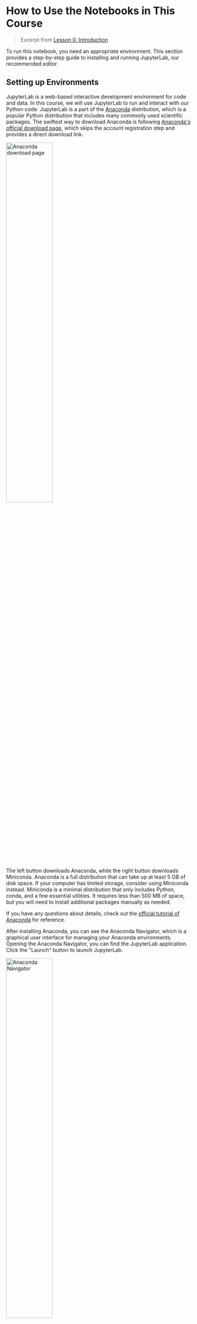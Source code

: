 # How to Use the Notebooks in This Course

> Excerpt from [Lesson 0: Introduction](Lesson%200/Introduction.ipynb)

To run this notebook, you need an appropriate environment. This section provides a step-by-step guide to installing and running JupyterLab, our recommended editor.

## Setting up Environments

JupyterLab is a web-based interactive development environment for code and data. In this course, we will use JupyterLab to run and interact with our Python code. JupyterLab is a part of the [Anaconda](https://www.anaconda.com/) distribution, which is a popular Python distribution that includes many commonly used scientific packages. The swiftest way to download Anaconda is following [Anaconda's official download page](https://www.anaconda.com/download/success), which skips the account registration step and provides a direct download link.

<img src="Lesson 0/assets/anaconda_download_page.png" alt="Anaconda download page" width="50%" style="display=block; margin:auto"/>

The left button downloads Anaconda, while the right button downloads Miniconda. Anaconda is a full distribution that can take up at least 5 GB of disk space. If your computer has limited storage, consider using Miniconda instead. Miniconda is a minimal distribution that only includes Python, conda, and a few essential utilities. It requires less than 500 MB of space, but you will need to install additional packages manually as needed.

If you have any questions about details, check out the [official tutorial of Anaconda](https://www.anaconda.com/docs/getting-started/getting-started) for reference.

After installing Anaconda, you can see the Anaconda Navigator, which is a graphical user interface for managing your Anaconda environments. Opening the Anaconda Navigator, you can find the JupyterLab application. Click the "Launch" button to launch JupyterLab.

<img src="Lesson 0/assets/anaconda_navigator.png" alt="Anaconda Navigator" width="50%" style="display=block; margin:auto"/>

If you want to use a Python environment other than Anaconda, you may need to install JupyterLab and other dependencies manually. Fortunately, we have provided a minimal dependency list in the `requirements.txt` file. You can install the dependencies by running the following command in the terminal.

```shell
pip install -r requirements.txt
```

After installing the dependencies, you can start JupyterLab by running the following command.

```shell
jupyter lab
```

It will open a browser window and show the JupyterLab interface (usually at <http://localhost:8888/lab>).

## Using JupyterLab

JupyterLab provides a flexible and intuitive user interface for working with notebooks, which is a little bit like [Visual Studio Code](https://code.visualstudio.com/) (VS Code). You can read the [JupyterLab user guide](https://jupyterlab.readthedocs.io/en/stable/user/interface.html) to learn more about JupyterLab's features. Here let's take a brief look at the interface.

<img src="Lesson 0/assets/jupyterlab_interface.png" alt="Interface of JupyterLab" width="50%" style="display=block; margin:auto"/>

- The **menu bar** at the top of JupyterLab has top-level menus that expose actions available in JupyterLab with their keyboard shortcuts.
- The **left sidebar** contains the file browser, kernel monitor, table of contents, and extension manager.
- The **main area** contains the notebook editor, which allows you to write and run code.
- The **right sidebar** contains the metadata inspector and debugger.
- The **status bar** at the bottom of the screen shows the current notebook, kernel, and other information.

### Components of a Notebook

A notebook consists of a series of cells, which are mainly divided into code cells and Markdown cells. To create a cell, you need to select the cell directly above the location where you want to create it. A blue vertical line will appear on the left side of the selected cell. Then, you can click the "+" button in the toolbar to create a new cell below the selected cell.

<img src="Lesson 0/assets/main_insert_below.png" alt="Create cell" width="50%" style="display=block; margin:auto"/>

Code cells are used to write and execute Python code. As we mentioned in Example 1, you can execute a code cell by pressing <kbd>Shift</kbd> + <kbd>Enter</kbd> (or <kbd>Shift</kbd> + <kbd>Return</kbd> on Mac), or clicking the "Run" button in the toolbar.

<img src="Lesson 0/assets/main_run_cell.png" alt="Run cell" width="50%" style="display=block; margin:auto"/>

A code cell may contain the output of the code, which is displayed below the cell. The output can be text, images, or other media. When you select a code cell with output, the blue line on the left side will break at the boundary between the cell and the output.

<img src="Lesson 0/assets/code_cell.png" alt="Code cell output" width="50%" style="display=block; margin:auto"/>

Markdown cells can render rich styles through simple syntax which we will learn later.

<img src="Lesson 0/assets/markdown_cell.png" alt="Markdown cell" width="50%" style="display=block; margin:auto"/>

To edit a Markdown cell, you can double-click the cell into edit mode. If you finished editing, you can "execute" it (remember the shortcut or button) to render the Markdown text.

<img src="Lesson 0/assets/markdown_edit.png" alt="Edit Markdown cell" width="50%" style="display=block; margin:auto"/>

By the way, for any button you are interested in, hover your cursor over it to see a description and the corresponding shortcut (if any). Furthermore, you can change the cell type (code, markdown, or raw text) using the drop-down menu in the toolbar.

<img src="Lesson 0/assets/toolbar_widgets.png" alt="Toolbar widgets" width="50%" style="display=block; margin:auto"/>

When selecting a cell, its upper right corner appears some small widgets. Each corresponds to a cell operation listed below.

| Widget                                                        | Description                          | Default Shortcut                                 |
|---------------------------------------------------------------|--------------------------------------|--------------------------------------------------|
| ![Duplicated cell](Lesson%200/assets/cell_duplicate.png)      | Duplicate the current cell           | None                                             |
| ![Move cell up](Lesson%200/assets/cell_move_up.png)           | Move the current cell up             | <kbd>Ctrl</kbd>+<kbd>Shift</kbd>+<kbd>Up</kbd>   |
| ![Move cell down](Lesson%200/assets/cell_move_down.png)       | Move the current cell down           | <kbd>Ctrl</kbd>+<kbd>Shift</kbd>+<kbd>Down</kbd> |
| ![Insert cell above](Lesson%200/assets/cell_insert_above.png) | Insert a cell above the current cell | <kbd>A</kbd>                                     |
| ![Insert cell below](Lesson%200/assets/cell_insert_below.png) | Insert a cell below the current cell | <kbd>B</kbd>                                     |
| ![Delete cell](Lesson%200/assets/cell_delete.png)             | Delete the current cell              | <kbd>D</kbd>, <kbd>D</kbd> (double press)        |

Besides keyboard shortcuts or buttons, you can also drag and drop the left side of a cell to reorder them. Furthermore, click the left side of cells while pressing <kbd>Shift</kbd> to select multiple cells, and then you can move them together.

### Menu Bar

Now let's take a closer look at the menu bar. The menu bar provides full control over the interface and notebooks. Here are some key features you should know before you start using JupyterLab.

The File menu contains actions for opening and saving notebooks, as well as for creating new notebooks. We can even export our notebook to a variety of formats. Here are some important shortcuts and functionalities:
- <kbd>Ctrl</kbd>+<kbd>S</kbd> is used to save your notebook, although you can enable auto-save in settings.
- <kbd>Alt</kbd>+<kbd>W</kbd> is used to close the current notebook, since <kbd>Ctrl</kbd>+<kbd>W</kbd> is already used on browser to close the current tab.
- The submenu "Save and Export Notebook As" allows you to save your notebook in various formats, including HTML, PDF, and Markdown.
- To create a new notebook, expand the "New" submenu and select "Notebook".

<img src="Lesson 0/assets/menu_file.png" alt="File menu" width="50%" style="display=block; margin:auto"/>

The Edit menu contains actions for editing notebooks, including cut, copy, paste, and undo/redo. Here are some important shortcuts and functionalities:
- Like many text editors, <kbd>Ctrl</kbd>+<kbd>Z</kbd> and <kbd>Ctrl</kbd>+<kbd>Shift</kbd>+<kbd>Z</kbd> are used to undo and redo actions inside a cell.
- Correspondingly, those shortcuts without <kbd>Ctrl</kbd> are used for cell operations. For example:
    - <kbd>Z</kbd> is used to undo the last cell operation.
    - <kbd>Shift</kbd>+<kbd>Z</kbd> is used to redo the last reverted cell operation.
    - <kbd>X</kbd>, <kbd>C</kbd>, and <kbd>V</kbd> are used to cut, copy, and paste cells.

<img src="Lesson 0/assets/menu_edit.png" alt="Edit menu" width="50%" style="display=block; margin:auto"/>

The Run menu contains actions for running and debugging notebooks, including running all cells, running a cell, and restarting the kernel. In most cases, you only need to remember that <kbd>Shift</kbd>+<kbd>Enter</kbd> is used to run a cell. If you want to render all Markdown cells or run all cells without restarting the kernel, you need to access it in this menu.

<img src="Lesson 0/assets/menu_run.png" alt="Run menu" width="50%" style="display=block; margin:auto"/>

The Kernel menu contains actions for managing kernels, including restarting, changing, and shutting down the kernel. For now, you can consider the kernel as the background process that runs your code and renders your Markdown cells. If you encounter any issues while running your code, you can try to restart the kernel, clear the output, and run the cell again. You can find the corresponding options in this menu.

<img src="Lesson 0/assets/menu_kernel.png" alt="Kernel menu" width="50%" style="display=block; margin:auto"/>

## About Jupyter Notebook

Some of you may hear about Jupyter Notebook, which is also a web-based interactive development environment. Before JupyterLab was released, Jupyter Notebook was the default interface for Jupyter. Now it is no longer recommended to use Jupyter Notebook, since the latest version of Jupyter Notebook is based on JupyterLab, which may eventually be merged into JupyterLab.

<img src="Lesson 0/assets/jupyter_notebook_interface.png" alt="Jupyter Notebook interface" width="50%" style="display=block; margin:auto"/>

## Other IDEs

There are many other IDEs for Python, such as [PyCharm](https://www.jetbrains.com/pycharm/), [Visual Studio Code](https://code.visualstudio.com/), and [Spyder](https://www.spyder-ide.org/). Each of them is designed for different purposes, and you can choose the one that best suits your needs.
